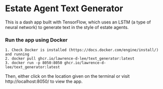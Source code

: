 # Estate Agent Text Generator

This is a dash app built with TensorFlow, which uses an LSTM (a type of neural network) to generate text in the style of estate agents.

### Run the app using Docker
```
1. Check Docker is installed (https://docs.docker.com/engine/install/) and running
2. docker pull ghcr.io/lawrence-d-lee/text_generator:latest
3. docker run -p 8050:8050 ghcr.io/lawrence-d-lee/text_generator:latest
```

Then, either click on the location given on the terminal or visit http://localhost:8050/ to view the app.
